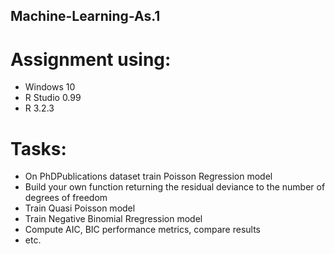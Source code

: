 ## Machine-Learning-As.1
# Assignment using: 
- Windows 10
- R Studio 0.99
- R 3.2.3

# Tasks:
- On PhDPublications dataset train Poisson Regression model
- Build your own function returning the residual deviance to the number of degrees of freedom
- Train Quasi Poisson model
- Train Negative Binomial Rregression model
- Compute AIC, BIC performance metrics, compare results 
- etc.
